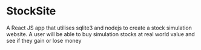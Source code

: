 # StockSite
A React JS app that utilises sqlite3 and nodejs to create a stock simulation website. A user will be able to buy simulation stocks at real world value and see if they gain or lose money
